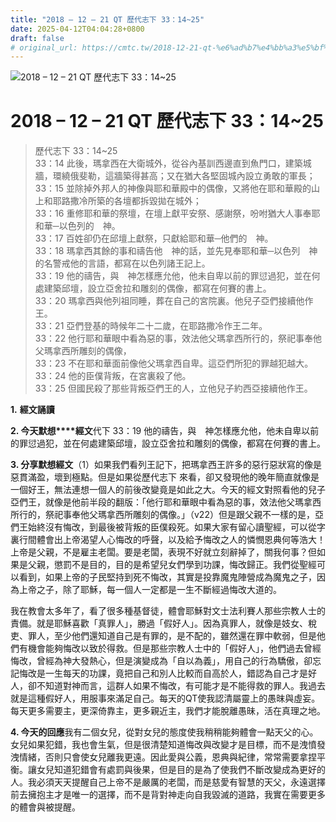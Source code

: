 ```yaml
---
title: "2018 – 12 – 21 QT 歷代志下 33：14~25"
date: 2025-04-12T04:04:28+0800
draft: false
# original_url: https://cmtc.tw/2018-12-21-qt-%e6%ad%b7%e4%bb%a3%e5%bf%97%e4%b8%8b-33%ef%bc%9a1425
---
```


![2018 – 12 – 21 QT 歷代志下 33：14~25](/images/qt.jpg   "2018 – 12 – 21 QT 歷代志下 33：14~25")

# 2018 – 12 – 21 QT 歷代志下 33：14~25

> 歷代志下 33：14~25  
> 33：14 此後，瑪拿西在大衛城外，從谷內基訓西邊直到魚門口，建築城牆，環繞俄斐勒，這牆築得甚高；又在猶大各堅固城內設立勇敢的軍長；  
> 33：15 並除掉外邦人的神像與耶和華殿中的偶像，又將他在耶和華殿的山上和耶路撒冷所築的各壇都拆毀拋在城外；  
> 33：16 重修耶和華的祭壇，在壇上獻平安祭、感謝祭，吩咐猶大人事奉耶和華─以色列的　神。  
> 33：17 百姓卻仍在邱壇上獻祭，只獻給耶和華─他們的　神。  
> 33：18 瑪拿西其餘的事和禱告他　神的話，並先見奉耶和華─以色列　神的名警戒他的言語，都寫在以色列諸王記上。  
> 33：19 他的禱告，與　神怎樣應允他，他未自卑以前的罪愆過犯，並在何處建築邱壇，設立亞舍拉和雕刻的偶像，都寫在何賽的書上。  
> 33：20 瑪拿西與他列祖同睡，葬在自己的宮院裏。他兒子亞們接續他作王。  
> 33：21 亞們登基的時候年二十二歲，在耶路撒冷作王二年。  
> 33：22 他行耶和華眼中看為惡的事，效法他父瑪拿西所行的，祭祀事奉他父瑪拿西所雕刻的偶像，  
> 33：23 不在耶和華面前像他父瑪拿西自卑。這亞們所犯的罪越犯越大。  
> 33：24 他的臣僕背叛，在宮裏殺了他。  
> 33：25 但國民殺了那些背叛亞們王的人，立他兒子約西亞接續他作王。

**1.** **經文誦讀**

**2. 今天默想****經文**代下 33：19 他的禱告，與　神怎樣應允他，他未自卑以前的罪愆過犯，並在何處建築邱壇，設立亞舍拉和雕刻的偶像，都寫在何賽的書上。

**3. 分享默想經文**（1）如果我們看列王記下，把瑪拿西王許多的惡行惡狀寫的像是惡貫滿盈，壞到極點。但是如果從歷代志下 來看，卻又發現他的晚年簡直就像是一個好王，無法連想一個人的前後改變竟是如此之大。今天的經文對照看他的兒子亞們王，就像是他前半段的翻版：「他行耶和華眼中看為惡的事，效法他父瑪拿西所行的，祭祀事奉他父瑪拿西所雕刻的偶像。」（v22）但是跟父親不一樣的是，亞們王始終沒有悔改，到最後被背叛的臣僕殺死。如果大家有留心讀聖經，可以從字裏行間體會出上帝渴望人心悔改的呼聲，以及給予悔改之人的憐憫恩典何等浩大！上帝是父親，不是雇主老闆。要是老闆，表現不好就立刻辭掉了，關我何事？但如果是父親，懲罰不是目的，目的是希望兒女們學到功課，悔改歸正。我們從聖經可以看到，如果上帝的子民堅持到死不悔改，其實是投靠魔鬼陣營成為魔鬼之子，因為上帝之子，除了耶穌，每一個人一定都是一生不斷經過悔改大道的。

我在教會太多年了，看了很多種基督徒，體會耶穌對文士法利賽人那些宗教人士的責備。就是耶穌喜歡「真罪人」，勝過「假好人」。因為真罪人，就像是妓女、稅吏、罪人，至少他們還知道自己是有罪的，是不配的，雖然還在罪中軟弱，但是他們有機會能夠悔改以致於得救。但是那些宗教人士中的「假好人」，他們過去曾經悔改，曾經為神大發熱心，但是演變成為「自以為義」，用自己的行為驕傲，卻忘記悔改是一生每天的功課，竟把自己和別人比較而自高於人，錯認為自己才是好人，卻不知道對神而言，這群人如果不悔改，有可能才是不能得救的罪人。我過去就是這種假好人，用服事來滿足自己。每天的QT使我認清屬靈上的愚昩與虛妄。每天更多需要主，更深倚靠主，更多親近主，我們才能脫離愚昧，活在真理之地。

**4. 今天的回應**我有二個女兒，從對女兒的態度使我稍稍能夠體會一點天父的心。女兒如果犯錯，我也會生氣，但是很清楚知道悔改與改變才是目標，而不是洩憤發洩情緒，否則只會使女兒離我更遠。因此愛與公義，恩典與紀律，常常需要拿捏平衡。讓女兒知道犯錯會有處罰與後果，但是目的是為了使我們不斷改變成為更好的人。我必須天天提醒自己上帝不是嚴厲的老闆，而是慈愛有智慧的天父，永遠選擇前去擁抱主才是唯一的選擇，而不是背對神走向自我毀滅的道路，我實在需要更多的體會與被提醒。
